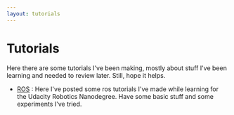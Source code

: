 ```yaml
---
layout: tutorials
---
```


# [](#header-1)Tutorials

Here there are some tutorials I've been making, mostly about stuff I've been learning and needed to review later. Still, hope it helps.

*   [ROS]({{site.baseurl}}/tutorials/ros/)  : Here I've posted some ros tutorials I've made while learning for the Udacity Robotics Nanodegree. Have some basic stuff and some experiments I've tried.
